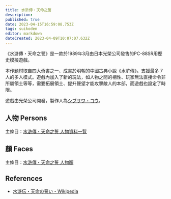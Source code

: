 ```yaml
---
title: 水滸傳・天命之誓
description: 
published: true
date: 2023-04-15T16:59:08.753Z
tags: suikoden
editor: markdown
dateCreated: 2023-04-09T10:07:07.632Z
---
```


《水滸傳・天命之誓》是一款於1989年3月由日本光榮公司發售的PC-88SR用歷史模擬遊戲。

本作題材取自四大奇書之一、成書於明朝的中國古典小說《水滸傳》。支援最多 7 人的多人模式。遊戲內加入了新的玩法，如人物之間的相性、玩家無法直接命令非所屬領土等等，需要拓展領土、提升聲望才能攻擊敵人的本部，而遊戲也設定了時限。

遊戲由光榮公司開發，製作人為[シブサワ・コウ]()。

## 人物 Persons

主條目：[水滸傳・天命之誓 人物資料一覽](/遊戲/水滸傳・天命之誓/人物資料)

## 顏 Faces

主條目：[水滸傳・天命之誓 人物顏](/遊戲/水滸傳・天命之誓/人物顏)

## References

- [水滸伝・天命の誓い \- Wikipedia](https://ja.wikipedia.org/wiki/%E6%B0%B4%E6%BB%B8%E4%BC%9D%E3%83%BB%E5%A4%A9%E5%91%BD%E3%81%AE%E8%AA%93%E3%81%84)
